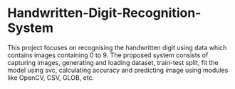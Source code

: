 # Handwritten-Digit-Recognition-System
This project focuses on recognising the handwritten digit using data which contains images containing 0 to 9. The proposed system consists of capturing images, generating and loading dataset, train-test split, fit the model using svc, calculating accuracy and predicting image using modules like OpenCV, CSV, GLOB, etc.
